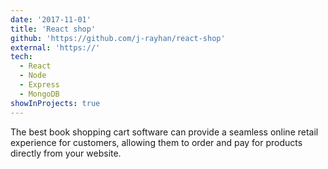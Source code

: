```yaml
---
date: '2017-11-01'
title: 'React shop'
github: 'https://github.com/j-rayhan/react-shop'
external: 'https://'
tech:
  - React
  - Node
  - Express
  - MongoDB
showInProjects: true
---
```


The best book shopping cart software can provide a seamless online retail experience for customers, allowing them to order and pay for products directly from your website.

